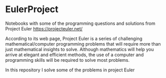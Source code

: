 # EulerProject
Notebooks with some of the programming questions and solutions from Project Euler
https://projecteuler.net/

According to its web page, Project Euler is a series of challenging mathematical/computer programming problems that will require more than just mathematical insights to solve. Although mathematics will help you arrive at elegant and efficient methods, the use of a computer and programming skills will be required to solve most problems.

In this repository I solve some of the problems in project Euler 
